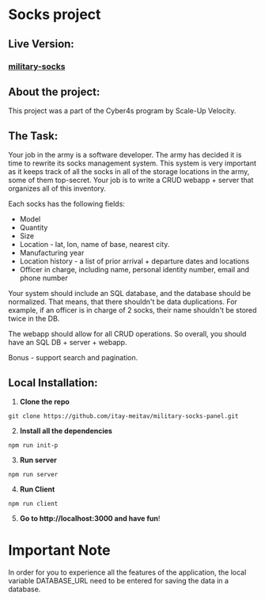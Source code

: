 # Socks project

## Live Version:

### [military-socks](https://military-socks.tk/)

## About the project:

This project was a part of the Cyber4s program by Scale-Up Velocity.

## The Task:

Your job in the army is a software developer. The army has decided it is time to rewrite its socks management system.
This system is very important as it keeps track of all the socks in all of the storage locations in the army, some of them top-secret.
Your job is to write a CRUD webapp + server that organizes all of this inventory.

Each socks has the following fields:

- Model
- Quantity
- Size
- Location - lat, lon, name of base, nearest city.
- Manufacturing year
- Location history - a list of prior arrival + departure dates and locations
- Officer in charge, including name, personal identity number, email and phone number

Your system should include an SQL database, and the database should be normalized. That means, that there shouldn't be data duplications. For example, if an officer is in charge of 2 socks, their name shouldn't be stored twice in the DB.

The webapp should allow for all CRUD operations. So overall, you should have an SQL DB + server + webapp.

Bonus - support search and pagination.


## Local Installation:

1. **Clone the repo**

```
git clone https://github.com/itay-meitav/military-socks-panel.git
```

2. **Install all the dependencies**

```
npm run init-p
```

3. **Run server**

```
npm run server
```

4. **Run Client**

```
npm run client
```

5. **Go to http://localhost:3000 and have fun**!

# Important Note

In order for you to experience all the features of the application, the local variable DATABASE_URL need to be entered for saving the data in a database.
